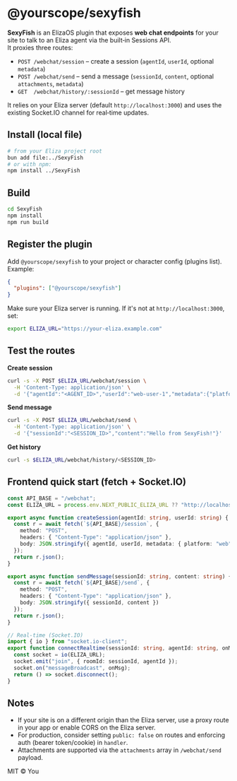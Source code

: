 # @yourscope/sexyfish

**SexyFish** is an ElizaOS plugin that exposes **web chat endpoints** for your site to talk to an Eliza agent via the built‑in Sessions API.  
It proxies three routes:

- `POST /webchat/session` – create a session (`agentId`, `userId`, optional `metadata`)
- `POST /webchat/send` – send a message (`sessionId`, `content`, optional `attachments`, `metadata`)
- `GET  /webchat/history/:sessionId` – get message history

It relies on your Eliza server (default `http://localhost:3000`) and uses the existing Socket.IO channel for real‑time updates.

## Install (local file)
```bash
# from your Eliza project root
bun add file:../SexyFish
# or with npm:
npm install ../SexyFish
```

## Build
```bash
cd SexyFish
npm install
npm run build
```

## Register the plugin
Add `@yourscope/sexyfish` to your project or character config (plugins list). Example:

```json
{
  "plugins": ["@yourscope/sexyfish"]
}
```

Make sure your Eliza server is running. If it's not at `http://localhost:3000`, set:
```bash
export ELIZA_URL="https://your-eliza.example.com"
```

## Test the routes

**Create session**
```bash
curl -s -X POST $ELIZA_URL/webchat/session \
  -H 'Content-Type: application/json' \
  -d '{"agentId":"<AGENT_ID>","userId":"web-user-1","metadata":{"platform":"web"}}'
```

**Send message**
```bash
curl -s -X POST $ELIZA_URL/webchat/send \
  -H 'Content-Type: application/json' \
  -d '{"sessionId":"<SESSION_ID>","content":"Hello from SexyFish!"}'
```

**Get history**
```bash
curl -s $ELIZA_URL/webchat/history/<SESSION_ID>
```

## Frontend quick start (fetch + Socket.IO)
```ts
const API_BASE = "/webchat";
const ELIZA_URL = process.env.NEXT_PUBLIC_ELIZA_URL ?? "http://localhost:3000";

export async function createSession(agentId: string, userId: string) {
  const r = await fetch(`${API_BASE}/session`, {
    method: "POST",
    headers: { "Content-Type": "application/json" },
    body: JSON.stringify({ agentId, userId, metadata: { platform: "web" } })
  });
  return r.json();
}

export async function sendMessage(sessionId: string, content: string) {
  const r = await fetch(`${API_BASE}/send`, {
    method: "POST",
    headers: { "Content-Type": "application/json" },
    body: JSON.stringify({ sessionId, content })
  });
  return r.json();
}

// Real-time (Socket.IO)
import { io } from "socket.io-client";
export function connectRealtime(sessionId: string, agentId: string, onMsg: (m:any)=>void) {
  const socket = io(ELIZA_URL);
  socket.emit("join", { roomId: sessionId, agentId });
  socket.on("messageBroadcast", onMsg);
  return () => socket.disconnect();
}
```

## Notes
- If your site is on a different origin than the Eliza server, use a proxy route in your app or enable CORS on the Eliza server.
- For production, consider setting `public: false` on routes and enforcing auth (bearer token/cookie) in `handler`.
- Attachments are supported via the `attachments` array in `/webchat/send` payload.

MIT © You
